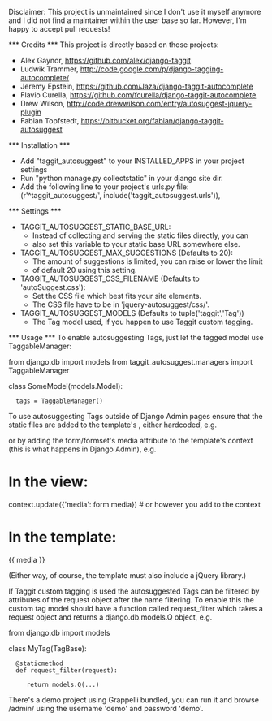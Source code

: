 Disclaimer: This project is unmaintained since I don't use it myself anymore
and I did not find a maintainer within the user base so far.
However, I'm happy to accept pull requests!


*** Credits ***
   This project is directly based on those projects:
   * Alex Gaynor, https://github.com/alex/django-taggit
   * Ludwik Trammer, http://code.google.com/p/django-tagging-autocomplete/
   * Jeremy Epstein, https://github.com/Jaza/django-taggit-autocomplete
   * Flavio Curella, https://github.com/fcurella/django-taggit-autocomplete
   * Drew Wilson, http://code.drewwilson.com/entry/autosuggest-jquery-plugin
   * Fabian Topfstedt, https://bitbucket.org/fabian/django-taggit-autosuggest

*** Installation ***
   * Add "taggit_autosuggest" to your INSTALLED_APPS in your project settings
   * Run "python manage.py collectstatic" in your django site dir.
   * Add the following line to your project's urls.py file:
       (r'^taggit_autosuggest/', include('taggit_autosuggest.urls')),


*** Settings ***
   * TAGGIT_AUTOSUGGEST_STATIC_BASE_URL:
      * Instead of collecting and serving the static files directly, you can
      * also set this variable to your static base URL somewhere else.
   * TAGGIT_AUTOSUGGEST_MAX_SUGGESTIONS (Defaults to 20):
      * The amount of suggestions is limited, you can raise or lower the limit
      * of default 20 using this setting.
   * TAGGIT_AUTOSUGGEST_CSS_FILENAME (Defaults to 'autoSuggest.css'):
      * Set the CSS file which best fits your site elements.
      * The CSS file have to be in 'jquery-autosuggest/css/'.
   * TAGGIT_AUTOSUGGEST_MODELS (Defaults to tuple('taggit','Tag'))
      * The Tag model used, if you happen to use Taggit custom tagging.

*** Usage ***
To enable autosuggesting Tags, just let the tagged model use TaggableManager:

   from django.db import models
   from taggit_autosuggest.managers import TaggableManager


   class SomeModel(models.Model):

      tags = TaggableManager()

To use autosuggesting Tags outside of Django Admin pages ensure that the static
files are added to the template's <head>, either hardcoded, e.g.

   <link href="{{ STATIC_URL }}jquery-autosuggest/css/autoSuggest-upshot.css"
      type="text/css" media="all" rel="stylesheet" />
   <script type="text/javascript"
      src="{{ STATIC_URL }}jquery-autosuggest/js/jquery.autoSuggest.minified.js">
      </script>

or by adding the form/formset's media attribute to the template's context
(this is what happens in Django Admin), e.g.

   # In the view:
   context.update({'media': form.media})  # or however you add to the context

   # In the template:
   {{ media }}

(Either way, of course, the template must also include a jQuery library.)

If Taggit custom tagging is used the autosuggested Tags can be filtered by
attributes of the request object after the name filtering. To enable this
the custom tag model should have a function called request_filter which
takes a request object and returns a django.db.models.Q object, e.g.

   from django.db import models

   class MyTag(TagBase):

      @staticmethod
      def request_filter(request):

         return models.Q(...)

There's a demo project using Grappelli bundled, you can run it and browse
/admin/ using the username 'demo' and password 'demo'.
